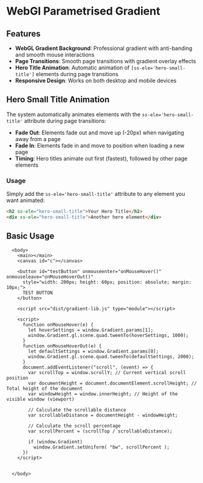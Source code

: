 # WebGl Parametrised Gradient

## Features

- **WebGL Gradient Background**: Professional gradient with anti-banding and smooth mouse interactions
- **Page Transitions**: Smooth page transitions with gradient overlay effects
- **Hero Title Animation**: Automatic animation of `[ss-ele='hero-small-title']` elements during page transitions
- **Responsive Design**: Works on both desktop and mobile devices

## Hero Small Title Animation

The system automatically animates elements with the `ss-ele='hero-small-title'` attribute during page transitions:

- **Fade Out**: Elements fade out and move up (-20px) when navigating away from a page
- **Fade In**: Elements fade in and move to position when loading a new page
- **Timing**: Hero titles animate out first (fastest), followed by other page elements

### Usage

Simply add the `ss-ele='hero-small-title'` attribute to any element you want animated:

```html
<h2 ss-ele="hero-small-title">Your Hero Title</h2>
<div ss-ele="hero-small-title">Another hero element</div>
```

## Basic Usage

```
  <body>
    <main></main>
    <canvas id="c"></canvas>

    <button id="testButton" onmouseenter="onMouseHover()" onmouseleave="onMouseHoverOut()"
      style="width: 200px; height: 60px; position: absolute; margin: 10px;">
      TEST BUTTON
    </button>

    <script src="dist/gradient-lib.js" type="module"></script>

    <script>
      function onMouseHover(e) {
        let hoverSettings = window.Gradient.params[1];
        window.Gradient.gl.scene.quad.tweenTo(hoverSettings, 1000);
      }
      function onMouseHoverOut(e) {
        let defaultSettings = window.Gradient.params[0];
        window.Gradient.gl.scene.quad.tweenTo(defaultSettings, 2000);
      }
      document.addEventListener("scroll", (event) => {
        var scrollTop = window.scrollY; // Current vertical scroll position
        var documentHeight = document.documentElement.scrollHeight; // Total height of the document
        var windowHeight = window.innerHeight; // Height of the visible window (viewport)

        // Calculate the scrollable distance
        var scrollableDistance = documentHeight - windowHeight;

        // Calculate the scroll percentage
        var scrollPercent = (scrollTop / scrollableDistance);

        if (window.Gradient)
          window.Gradient.setUniform( "bw", scrollPercent );
      })
    </script>


  </body>
  ```